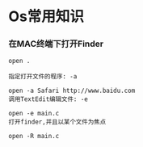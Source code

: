 # Os常用知识

### 在MAC终端下打开Finder
```
open .

指定打开文件的程序: -a

open -a Safari http://www.baidu.com
调用TextEdit编辑文件: -e

open -e main.c
打开finder,并且以某个文件为焦点

open -R main.c

```